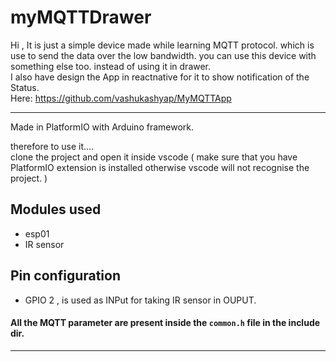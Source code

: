 # myMQTTDrawer
Hi , It is just a simple device made while learning MQTT protocol. which is use to send the data over the low bandwidth. you can use this device with something else too. instead of using it in drawer.  
I also have design the App in reactnative for it to show notification of the Status.  
Here: https://github.com/vashukashyap/MyMQTTApp

----
Made in PlatformIO with Arduino framework.

therefore to use it....  
clone the project and open it inside vscode ( make sure that you have PlatformIO extension is installed otherwise vscode will not recognise the project. )

## Modules used
- esp01
- IR sensor

## Pin configuration
- GPIO 2 ,  is used as INPut for taking IR sensor in OUPUT.

#### All the MQTT parameter are present inside the ```common.h``` file in the include dir.

----
